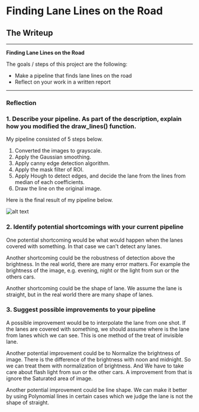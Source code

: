 # **Finding Lane Lines on the Road**

## The Writeup

---

**Finding Lane Lines on the Road**

The goals / steps of this project are the following:
* Make a pipeline that finds lane lines on the road
* Reflect on your work in a written report


[//]: # (Image References)

[image1]: ./test_images/edged_solidYellowCurve2.jpg "Grayscale"

---

### Reflection

### 1. Describe your pipeline. As part of the description, explain how you modified the draw_lines() function.

My pipeline consisted of 5 steps below.   
1. Converted the images to grayscale.  
2. Apply the Gaussian smoothing.  
3. Apply canny edge detection algorithm.  
4. Apply the mask filter of ROI.  
5. Apply Hough to detect edges, and decide the lane from the lines from median of each coefficients.
6. Draw the line on the original image.

Here is the final result of my pipeline below.

![alt text][image1]


### 2. Identify potential shortcomings with your current pipeline


One potential shortcoming would be what would happen when the lanes covered with something. In that case we can't detect any lanes.

Another shortcoming could be the robustness of detection above the brightness. In the real world, there are many error matters. For example the brightness of the image, e.g. evening, night or the light from sun or the others cars.

Another shortcoming could be the shape of lane. We assume the lane is straight, but in the real world there are many shape of lanes.

### 3. Suggest possible improvements to your pipeline

A possible improvement would be to interpolate the lane from one shot. If the lanes are covered with something, we should assume where is the lane from lanes which we can see. This is one method of the treat of invisible lane.

Another potential improvement could be to Normalize the brightness of image. There is the difference of the brightness with noon and midnight. So we can treat them with normalization of brightness. And We have to take care about flash light from sun or the other cars. A improvement from that is ignore the Saturated area of image.

Another potential improvement could be line shape. We can make it better by using Polynomial lines in certain cases which we judge the lane is not the shape of straight.
